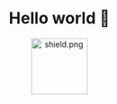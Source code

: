 <h1 align="center">Hello world 👋</h1>
<p align="center"><a href="https://discord.gg/hunger-squad" target="_blank"><img src="https://external-content.duckduckgo.com/iu/?u=https%3A%2F%2Flogos-world.net%2Fwp-content%2Fuploads%2F2020%2F12%2FDiscord-Logo-700x394.png&f=1&nofb=1&ipt=c4232aa16e06969193534b5d5ae66d74cd7fd4f2e06b29dcb5ddbbd5740e754a&ipo=images?style=shield" alt="shield.png" width="100"></a></p>

